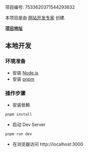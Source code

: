 # 

项目编号: 7533620371544293632

本项目是由 [网站开发专家](https://space.coze.cn/) 创建.

[**项目地址**](https://space.coze.cn/task/7533620371544293632)

## 本地开发

### 环境准备

- 安装 [Node.js](https://nodejs.org/en)
- 安装 [pnpm](https://pnpm.io/installation)

### 操作步骤

- 安装依赖

```sh
pnpm install
```

- 启动 Dev Server

```sh
pnpm run dev
```

- 在浏览器访问 http://localhost:3000

